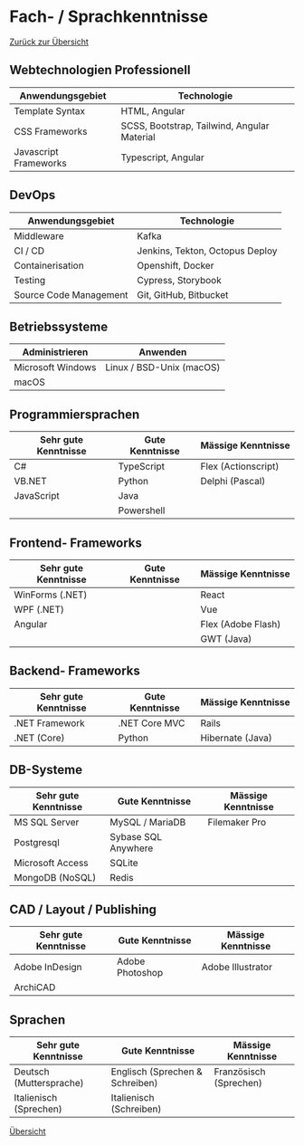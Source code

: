 # <a name="4"></a>Fach- / Sprachkenntnisse

[Zurück zur Übersicht](README.md)

<div class="page"/>


## Webtechnologien Professionell

| Anwendungsgebiet | Technologie   |
|-------------------|--------------------------|
| Template Syntax | HTML, Angular |
| CSS Frameworks | SCSS, Bootstrap, Tailwind, Angular Material |
| Javascript Frameworks | Typescript, Angular |

## DevOps

| Anwendungsgebiet | Technologie   |
|-------------------|--------------------------|
| Middleware | Kafka |
| CI / CD | Jenkins, Tekton, Octopus Deploy |
| Containerisation | Openshift, Docker |
| Testing | Cypress, Storybook |
| Source Code Management | Git, GitHub, Bitbucket |


## Betriebssysteme

| Administrieren    | Anwenden                 |
|-------------------|--------------------------|
| Microsoft Windows | Linux / BSD-Unix (macOS) |
| macOS             |                          |

## Programmiersprachen

| Sehr gute Kenntnisse | Gute Kenntnisse | Mässige Kenntnisse  |
|----------------------|-----------------|---------------------|
| C#                   | TypeScript      | Flex (Actionscript) |
| VB.NET               | Python          | Delphi (Pascal)     |
| JavaScript           | Java            |                     |
|                      | Powershell             |                     |

## Frontend- Frameworks

| Sehr gute Kenntnisse | Gute Kenntnisse | Mässige Kenntnisse |
|----------------------|-----------------|--------------------|
| WinForms (.NET)      |       | React              |
| WPF (.NET)           |                 | Vue                |
| Angular                     |                 | Flex (Adobe Flash) |
|                      |                 | GWT (Java)         |

## Backend- Frameworks

| Sehr gute Kenntnisse | Gute Kenntnisse | Mässige Kenntnisse |
|----------------------|-----------------|--------------------|
| .NET Framework                | .NET Core MVC   | Rails              |
| .NET (Core)            | Python                | Hibernate (Java)   |

## DB-Systeme

| Sehr gute Kenntnisse | Gute Kenntnisse | Mässige Kenntnisse |
|----------------------|-----------------|--------------------|
| MS SQL Server        | MySQL / MariaDB | Filemaker Pro      |
| Postgresql      |       Sybase SQL Anywhere             |
| Microsoft Access     | SQLite          |                    |
| MongoDB (NoSQL)      |         Redis        |                    |

## CAD / Layout / Publishing

| Sehr gute Kenntnisse | Gute Kenntnisse | Mässige Kenntnisse |
|----------------------|-----------------|--------------------|
| Adobe InDesign       | Adobe Photoshop | Adobe Illustrator  |
| ArchiCAD             |                 |                    |

## Sprachen

| Sehr gute Kenntnisse    | Gute Kenntnisse                 | Mässige Kenntnisse     |
|-------------------------|---------------------------------|------------------------|
| Deutsch (Muttersprache) | Englisch (Sprechen & Schreiben) | Französisch (Sprechen) |
| Italienisch (Sprechen)  | Italienisch (Schreiben)         |                        |

<div class="page"/>

[Übersicht](README.md)
